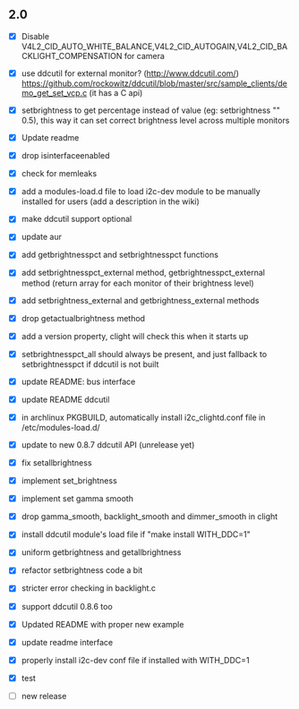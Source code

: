 ## 2.0

- [x] Disable V4L2_CID_AUTO_WHITE_BALANCE,V4L2_CID_AUTOGAIN,V4L2_CID_BACKLIGHT_COMPENSATION for camera
- [x] use ddcutil for external monitor? (http://www.ddcutil.com/) https://github.com/rockowitz/ddcutil/blob/master/src/sample_clients/demo_get_set_vcp.c (it has a C api)
- [x] setbrightness to get percentage instead of value (eg: setbrightness "" 0.5), this way it can set correct brightness level across multiple monitors
- [x] Update readme
- [x] drop isinterfaceenabled
- [x] check for memleaks
- [x] add a modules-load.d file to load i2c-dev module to be manually installed for users (add a description in the wiki)
- [x] make ddcutil support optional
- [x] update aur
- [x] add getbrightnesspct and setbrightnesspct functions
- [x] add setbrightnesspct_external method, getbrightnesspct_external method (return array for each monitor of their brightness level)
- [x] add setbrightness_external and getbrightness_external methods
- [x] drop getactualbrightness method
- [x] add a version property, clight will check this when it starts up
- [x] setbrightnesspct_all should always be present, and just fallback to setbrightnesspct if ddcutil is not built
- [x] update README: bus interface
- [x] update README ddcutil
- [x] in archlinux PKGBUILD, automatically install i2c_clightd.conf file in /etc/modules-load.d/
- [x] update to new 0.8.7 ddcutil API (unrelease yet)

- [x] fix setallbrightness
- [x] implement set_brightness
- [x] implement set gamma smooth
- [x] drop gamma_smooth, backlight_smooth and dimmer_smooth in clight
- [x] install ddcutil module's load file if "make install WITH_DDC=1"
- [x] uniform getbrightness and  getallbrightness
- [x] refactor setbrightness code a bit
- [x] stricter error checking in backlight.c
- [x] support ddcutil 0.8.6 too
- [x] Updated README with proper new example
- [x] update readme interface

- [x] properly install i2c-dev conf file if installed with WITH_DDC=1

- [x] test
- [ ] new release
